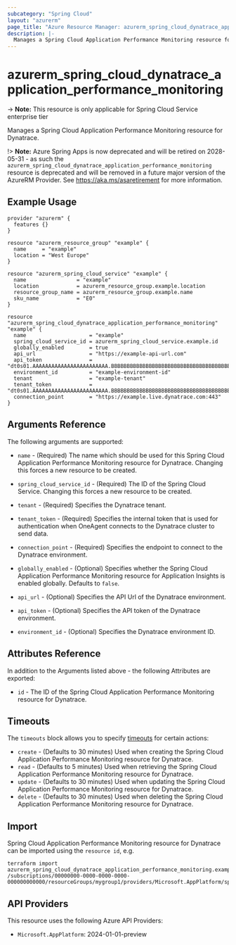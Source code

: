 ```yaml
---
subcategory: "Spring Cloud"
layout: "azurerm"
page_title: "Azure Resource Manager: azurerm_spring_cloud_dynatrace_application_performance_monitoring"
description: |-
  Manages a Spring Cloud Application Performance Monitoring resource for Dynatrace.
---
```


# azurerm_spring_cloud_dynatrace_application_performance_monitoring

-> **Note:** This resource is only applicable for Spring Cloud Service enterprise tier

Manages a Spring Cloud Application Performance Monitoring resource for Dynatrace.

!> **Note:** Azure Spring Apps is now deprecated and will be retired on 2028-05-31 - as such the `azurerm_spring_cloud_dynatrace_application_performance_monitoring` resource is deprecated and will be removed in a future major version of the AzureRM Provider. See https://aka.ms/asaretirement for more information.

## Example Usage

```hcl
provider "azurerm" {
  features {}
}

resource "azurerm_resource_group" "example" {
  name     = "example"
  location = "West Europe"
}

resource "azurerm_spring_cloud_service" "example" {
  name                = "example"
  location            = azurerm_resource_group.example.location
  resource_group_name = azurerm_resource_group.example.name
  sku_name            = "E0"
}

resource "azurerm_spring_cloud_dynatrace_application_performance_monitoring" "example" {
  name                    = "example"
  spring_cloud_service_id = azurerm_spring_cloud_service.example.id
  globally_enabled        = true
  api_url                 = "https://example-api-url.com"
  api_token               = "dt0s01.AAAAAAAAAAAAAAAAAAAAAAAA.BBBBBBBBBBBBBBBBBBBBBBBBBBBBBBBBBBBBBBBBBBBBBBBBBBBBBBBBBBBBBBBB"
  environment_id          = "example-environment-id"
  tenant                  = "example-tenant"
  tenant_token            = "dt0s01.AAAAAAAAAAAAAAAAAAAAAAAA.BBBBBBBBBBBBBBBBBBBBBBBBBBBBBBBBBBBBBBBBBBBBBBBBBBBBBBBBBBBBBBBB"
  connection_point        = "https://example.live.dynatrace.com:443"
}
```

## Arguments Reference

The following arguments are supported:

* `name` - (Required) The name which should be used for this Spring Cloud Application Performance Monitoring resource for Dynatrace. Changing this forces a new resource to be created.

* `spring_cloud_service_id` - (Required) The ID of the Spring Cloud Service. Changing this forces a new resource to be created.

* `tenant` - (Required) Specifies the Dynatrace tenant. 

* `tenant_token` - (Required) Specifies the internal token that is used for authentication when OneAgent connects to the Dynatrace cluster to send data.

* `connection_point` - (Required) Specifies the endpoint to connect to the Dynatrace environment.

* `globally_enabled` - (Optional) Specifies whether the Spring Cloud Application Performance Monitoring resource for Application Insights is enabled globally. Defaults to `false`.

* `api_url` - (Optional) Specifies the API Url of the Dynatrace environment.

* `api_token` - (Optional) Specifies the API token of the Dynatrace environment.

* `environment_id` - (Optional) Specifies the Dynatrace environment ID.

## Attributes Reference

In addition to the Arguments listed above - the following Attributes are exported: 

* `id` - The ID of the Spring Cloud Application Performance Monitoring resource for Dynatrace.

## Timeouts

The `timeouts` block allows you to specify [timeouts](https://www.terraform.io/language/resources/syntax#operation-timeouts) for certain actions:

* `create` - (Defaults to 30 minutes) Used when creating the Spring Cloud Application Performance Monitoring resource for Dynatrace.
* `read` - (Defaults to 5 minutes) Used when retrieving the Spring Cloud Application Performance Monitoring resource for Dynatrace.
* `update` - (Defaults to 30 minutes) Used when updating the Spring Cloud Application Performance Monitoring resource for Dynatrace.
* `delete` - (Defaults to 30 minutes) Used when deleting the Spring Cloud Application Performance Monitoring resource for Dynatrace.

## Import

Spring Cloud Application Performance Monitoring resource for Dynatrace can be imported using the `resource id`, e.g.

```shell
terraform import azurerm_spring_cloud_dynatrace_application_performance_monitoring.example /subscriptions/00000000-0000-0000-0000-000000000000/resourceGroups/mygroup1/providers/Microsoft.AppPlatform/spring/service1/apms/apm1
```

## API Providers
<!-- This section is generated, changes will be overwritten -->
This resource uses the following Azure API Providers:

* `Microsoft.AppPlatform`: 2024-01-01-preview
